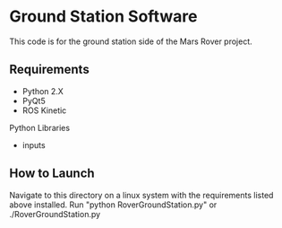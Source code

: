 # Ground Station Software
This code is for the ground station side of the Mars Rover project.

## Requirements
* Python 2.X
* PyQt5
* ROS Kinetic

Python Libraries
* inputs

## How to Launch
Navigate to this directory on a linux system with the requirements listed above installed.
Run "python RoverGroundStation.py" or ./RoverGroundStation.py
